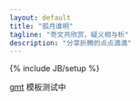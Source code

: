 ```yaml
---
layout: default
title: "孤月谁明"
tagline: "奇文共欣赏，疑义相与析"
description: "分享折腾的点点滴滴"
---
```

{% include JB/setup %}

[gmt](/docs/gmt)  模板测试中
